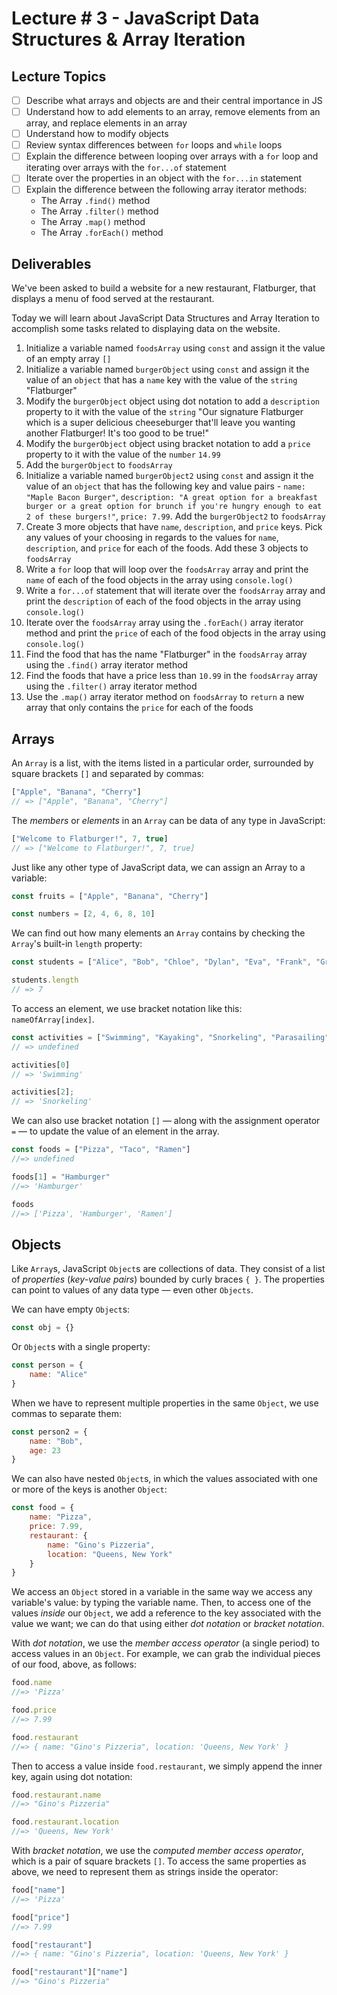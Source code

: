 # Lecture # 3 - JavaScript Data Structures & Array Iteration

## Lecture Topics
- [ ] Describe what arrays and objects are and their central importance in JS
- [ ] Understand how to add elements to an array, remove elements from an array, and replace elements in an array
- [ ] Understand how to modify objects
- [ ] Review syntax differences between `for` loops and `while` loops
- [ ] Explain the difference between looping over arrays with a `for` loop and iterating over arrays with the `for...of` statement
- [ ] Iterate over the properties in an object with the `for...in` statement
- [ ] Explain the difference between the following array iterator methods:
    - The Array `.find()` method
    - The Array `.filter()` method
    - The Array `.map()` method
    - The Array `.forEach()` method


## Deliverables

We've been asked to build a website for a new restaurant, Flatburger, that displays a menu of food served at the restaurant.

Today we will learn about JavaScript Data Structures and Array Iteration to accomplish some tasks related to displaying data on the website.

1. Initialize a variable named `foodsArray` using `const` and assign it the value of an empty array `[]`
2. Initialize a variable named `burgerObject` using `const` and assign it the value of an `object` that has a `name` key with the value of the `string` "Flatburger"
3. Modify the `burgerObject` object using dot notation to add a `description` property to it with the value of the `string` "Our signature Flatburger which is a super delicious cheeseburger that'll leave you wanting another Flatburger! It's too good to be true!"
4. Modify the `burgerObject` object using bracket notation to add a `price` property to it with the value of the `number` `14.99`
5. Add the `burgerObject` to `foodsArray`
6. Initialize a variable named `burgerObject2` using `const` and assign it the value of an `object` that has the following key and value pairs - `name: "Maple Bacon Burger"`, `description: "A great option for a breakfast burger or a great option for brunch if you're hungry enough to eat 2 of these burgers!"`, `price: 7.99`. Add the `burgerObject2` to `foodsArray`
7. Create 3 more objects that have `name`, `description`, and `price` keys. Pick any values of your choosing in regards to the values for `name`, `description`, and `price` for each of the foods. Add these 3 objects to `foodsArray`
8. Write a `for` loop that will loop over the `foodsArray` array and print the `name` of each of the food objects in the array using `console.log()`
9. Write a `for...of` statement that will iterate over the `foodsArray` array and print the `description` of each of the food objects in the array using `console.log()`
10. Iterate over the `foodsArray` array using the `.forEach()` array iterator method and print the `price` of each of the food objects in the array using `console.log()`
11. Find the food that has the name "Flatburger" in the `foodsArray` array using the `.find()` array iterator method
12. Find the foods that have a price less than `10.99` in the `foodsArray` array using the `.filter()` array iterator method
13. Use the `.map()` array iterator method on `foodsArray` to `return` a new array that only contains the `price` for each of the foods


## Arrays
An `Array` is a list, with the items listed in a particular order, surrounded by square brackets `[]` and separated by commas:

``` javascript
["Apple", "Banana", "Cherry"]
// => ["Apple", "Banana", "Cherry"]
```

The *members* or *elements* in an `Array` can be data of any type in JavaScript:

``` javascript
["Welcome to Flatburger!", 7, true]
// => ["Welcome to Flatburger!", 7, true]
```

Just like any other type of JavaScript data, we can assign an Array to a variable:

``` javascript
const fruits = ["Apple", "Banana", "Cherry"]

const numbers = [2, 4, 6, 8, 10]
```

We can find out how many elements an `Array` contains by checking the `Array`'s built-in `length` property:

``` javascript
const students = ["Alice", "Bob", "Chloe", "Dylan", "Eva", "Frank", "Grace"]

students.length
// => 7
```

To access an element, we use bracket notation like this: `nameOfArray[index]`.

``` javascript
const activities = ["Swimming", "Kayaking", "Snorkeling", "Parasailing"]
// => undefined

activities[0]
// => 'Swimming'

activities[2];
// => 'Snorkeling'
```

We can also use bracket notation `[]` — along with the assignment operator `=` — to update the value of an element in the array.

``` javascript
const foods = ["Pizza", "Taco", "Ramen"]
//=> undefined

foods[1] = "Hamburger"
//=> 'Hamburger'

foods
//=> ['Pizza', 'Hamburger', 'Ramen']
```

## Objects
Like `Array`s, JavaScript `Object`s are collections of data. They consist of a list of *properties* (*key-value pairs*) bounded by curly braces `{ }`. The properties can point to values of any data type — even other `Objects`.

We can have empty `Object`s:

``` javascript
const obj = {}
```

Or `Object`s with a single property:

``` javascript
const person = {
    name: "Alice"
}
```

When we have to represent multiple properties in the same `Object`, we use commas to separate them:

``` javascript
const person2 = {
    name: "Bob",
    age: 23
}
```

We can also have nested `Object`s, in which the values associated with one or more of the keys is another `Object`:

``` javascript
const food = {
    name: "Pizza",
    price: 7.99,
    restaurant: {
        name: "Gino's Pizzeria",
        location: "Queens, New York"
    }
}
```

We access an `Object` stored in a variable in the same way we access any variable's value: by typing the variable name. Then, to access one of the values *inside* our `Object`, we add a reference to the key associated with the value we want; we can do that using either *dot notation* or *bracket notation*.

With *dot notation*, we use the *member access operator* (a single period) to access values in an `Object`. For example, we can grab the individual pieces of our food, above, as follows:

``` javascript
food.name
//=> 'Pizza'

food.price
//=> 7.99

food.restaurant
//=> { name: "Gino's Pizzeria", location: 'Queens, New York' }
```

Then to access a value inside `food.restaurant`, we simply append the inner key, again using dot notation:

``` javascript
food.restaurant.name
//=> "Gino's Pizzeria"

food.restaurant.location
//=> 'Queens, New York'
```

With *bracket notation*, we use the *computed member access operator*, which is a pair of square brackets `[]`. To access the same properties as above, we need to represent them as strings inside the operator:

``` javascript
food["name"]
//=> 'Pizza'

food["price"]
//=> 7.99

food["restaurant"]
//=> { name: "Gino's Pizzeria", location: 'Queens, New York' }

food["restaurant"]["name"]
//=> "Gino's Pizzeria"
```